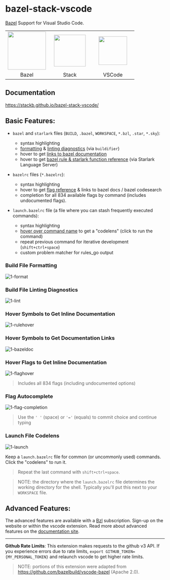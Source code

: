 # bazel-stack-vscode

[Bazel](https://bazel.build) Support for Visual Studio Code.

<table><tr>
<td style="width: 120px; text-align: center"><img src="https://upload.wikimedia.org/wikipedia/en/thumb/7/7d/Bazel_logo.svg/240px-Bazel_logo.svg.png" height="120"/></td>
<td style="width: 120px; text-align: center"><img src="https://user-images.githubusercontent.com/50580/78734740-486ba400-7906-11ea-89fa-f207544de185.png" height="100"/></td>
<td style="width: 120px; text-align: center"><img src="https://user-images.githubusercontent.com/29654835/27530004-e789a11e-5a13-11e7-8a34-870da7e678ac.PNG" height="90"/></td>
</tr><tr>
<td style="text-align: center">Bazel</td>
<td style="text-align: center">Stack</td>
<td style="text-align: center">VSCode</td>
</tr></table>

## Documentation

<https://stackb.github.io/bazel-stack-vscode/>

## Basic Features:

- `bazel` and `starlark` files (`BUILD`, `.bazel`, `WORKSPACE`, `*.bzl`, `.star`, `*.sky`):
  - syntax highlighting
  - [formatting](#Build-File-Formatting) & [linting diagnostics](#Build-File-Linting-Diagnostics) (via `buildifier`)
  - hover to get [links to bazel documentation](#Hover-Symbols-to-Get-Documentation-Links)
  - hover to get [bazel rule & starlark function
    reference](#Hover-Symbols-to-Get-Inline-Documentation) (via Starlark
    Language Server)

- `bazelrc` files (`*.bazelrc`):
  - syntax highlighting
  - hover to get [flag reference](#Hover-Flags-to-Get-Inline-Documentation) & links to bazel docs / bazel codesearch
  - completion for all 834 available flags by command (includes undocumented flags).
- `launch.bazelrc` file (a file where you can stash frequently executed commands):
  - syntax highlighting
  - [hover over command name](#Launch-File-Codelens) to get a "codelens" (click to run the command)
  - repeat previous command for iterative development (`shift+ctrl+space`)
  - custom problem matcher for rules_go output

### Build File Formatting

![1-format](https://user-images.githubusercontent.com/50580/89370237-7cc95400-d69d-11ea-8d6c-949fd099cf21.gif)

### Build File Linting Diagnostics

![1-lint](https://user-images.githubusercontent.com/50580/89370514-227cc300-d69e-11ea-8784-266e9756e8ec.gif)

### Hover Symbols to Get Inline Documentation

![1-rulehover](https://user-images.githubusercontent.com/50580/89370355-c31eb300-d69d-11ea-8fc6-eeff04641dd0.gif)

### Hover Symbols to Get Documentation Links

![1-bazeldoc](https://user-images.githubusercontent.com/50580/89370432-efd2ca80-d69d-11ea-97e3-cdc52925acf9.gif)

### Hover Flags to Get Inline Documentation

![1-flaghover](https://user-images.githubusercontent.com/50580/89370676-8f905880-d69e-11ea-958b-5b7574abd067.gif)

> Includes all 834 flags (including undocumented options)

### Flag Autocomplete

![1-flag-completion](https://user-images.githubusercontent.com/50580/89370594-5ce66000-d69e-11ea-8838-7520efd6531a.gif)

> Use the `' '` (space) or `'='` (equals) to commit choice and continue typing

### Launch File Codelens

![1-launch](https://user-images.githubusercontent.com/50580/89370737-b64e8f00-d69e-11ea-970d-d139fbaab06f.gif)

Keep a `launch.bazelrc` file for common (or uncommonly used) commands.  Click
the "codelens" to
run it.

> Repeat the last command with `shift+ctrl+space`.

> NOTE: the directory where the `launch.bazelrc` file determines the working
> directory for the shell.  Typically you'll put this next to your `WORKSPACE` file.

## Advanced Features:

The advanced features are available with a [Bzl](https://build.bzl.io)
subscription.  Sign-up on the website or within the vscode extension.  Read more
about advanced features on the [documentation
site](https://stackb.github.io/bazel-stack-vscode/).

---

**Github Rate Limits**: This extension makes requests to the github v3 API.  If
you experience errors due to rate limits, `export
GITHUB_TOKEN={MY_PERSONAL_TOKEN}` and relaunch vscode  to get higher rate
limits.

> NOTE: portions of this extension were adapted from
> https://github.com/bazelbuild/vscode-bazel (Apache 2.0).